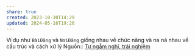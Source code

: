 ```yaml
---
share: true
created: 2023-10-30T14:29
updated: 2024-05-16T19:20
---
```


Ví dụ như `BàiĐăng` và `NơiĐăng` giống nhau về chức năng và na ná nhau về cấu trúc và cách xử lý
Nguồn:: [Tự ngẫm nghĩ, trải nghiệm](../../../%CE%9E%20Ngu%E1%BB%93n%20v%C3%A0%20t%C3%A0i%20nguy%C3%AAn%20h%E1%BB%97%20tr%E1%BB%A3/%CE%9E%20Ngu%E1%BB%93n/T%E1%BB%B1%20ng%E1%BA%ABm%20ngh%C4%A9,%20tr%E1%BA%A3i%20nghi%E1%BB%87m.md)